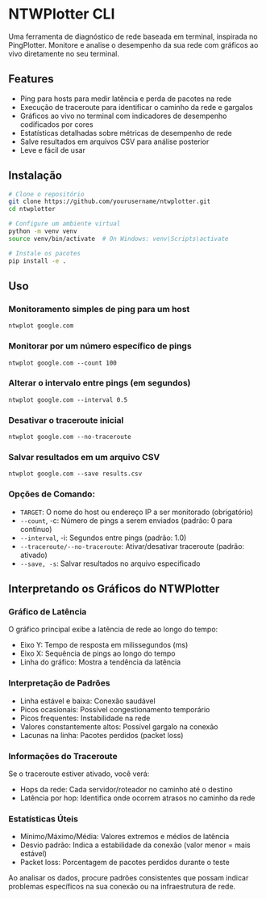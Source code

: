 # NTWPlotter CLI

Uma ferramenta de diagnóstico de rede baseada em terminal, inspirada no PingPlotter. Monitore e analise o desempenho da sua rede com gráficos ao vivo diretamente no seu terminal.

## Features

- Ping para hosts para medir latência e perda de pacotes na rede
- Execução de traceroute para identificar o caminho da rede e gargalos
- Gráficos ao vivo no terminal com indicadores de desempenho codificados por cores
- Estatísticas detalhadas sobre métricas de desempenho de rede
- Salve resultados em arquivos CSV para análise posterior
- Leve e fácil de usar

## Instalação

```bash
# Clone o repositório
git clone https://github.com/yourusername/ntwplotter.git
cd ntwplotter

# Configure um ambiente virtual
python -m venv venv
source venv/bin/activate  # On Windows: venv\Scripts\activate

# Instale os pacotes
pip install -e .
```

## Uso
### Monitoramento simples de ping para um host
`ntwplot google.com`

### Monitorar por um número específico de pings
`ntwplot google.com --count 100`

### Alterar o intervalo entre pings (em segundos)
`ntwplot google.com --interval 0.5`

### Desativar o traceroute inicial
`ntwplot google.com --no-traceroute`

### Salvar resultados em um arquivo CSV
`ntwplot google.com --save results.csv`

### Opções de Comando: 
- `TARGET`: O nome do host ou endereço IP a ser monitorado (obrigatório)
- `--count`, -c: Número de pings a serem enviados (padrão: 0 para contínuo)
- `--interval`, -i:  Segundos entre pings (padrão: 1.0)
- `--traceroute/--no-traceroute`: Ativar/desativar traceroute (padrão: ativado)
- `--save, -s`: Salvar resultados no arquivo especificado

## Interpretando os Gráficos do NTWPlotter
### Gráfico de Latência
O gráfico principal exibe a latência de rede ao longo do tempo:

- Eixo Y: Tempo de resposta em milissegundos (ms)
- Eixo X: Sequência de pings ao longo do tempo
- Linha do gráfico: Mostra a tendência da latência

### Interpretação de Padrões
- Linha estável e baixa: Conexão saudável
- Picos ocasionais: Possível congestionamento temporário
- Picos frequentes: Instabilidade na rede
- Valores constantemente altos: Possível gargalo na conexão
- Lacunas na linha: Pacotes perdidos (packet loss)

### Informações do Traceroute
Se o traceroute estiver ativado, você verá:
- Hops da rede: Cada servidor/roteador no caminho até o destino
- Latência por hop: Identifica onde ocorrem atrasos no caminho da rede

### Estatísticas Úteis
- Mínimo/Máximo/Média: Valores extremos e médios de latência
- Desvio padrão: Indica a estabilidade da conexão (valor menor = mais estável)
- Packet loss: Porcentagem de pacotes perdidos durante o teste

Ao analisar os dados, procure padrões consistentes que possam indicar problemas específicos na sua conexão ou na infraestrutura de rede.